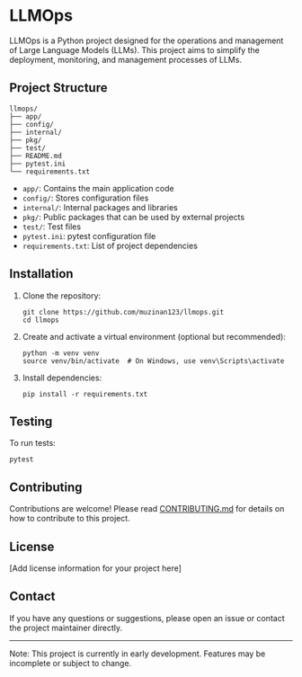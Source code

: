 # LLMOps

LLMOps is a Python project designed for the operations and management of Large Language Models (LLMs). This project aims to simplify the deployment, monitoring, and management processes of LLMs.

## Project Structure

```
llmops/
├── app/
├── config/
├── internal/
├── pkg/
├── test/
├── README.md
├── pytest.ini
└── requirements.txt
```

- `app/`: Contains the main application code
- `config/`: Stores configuration files
- `internal/`: Internal packages and libraries
- `pkg/`: Public packages that can be used by external projects
- `test/`: Test files
- `pytest.ini`: pytest configuration file
- `requirements.txt`: List of project dependencies

## Installation

1. Clone the repository:
   ```
   git clone https://github.com/muzinan123/llmops.git
   cd llmops
   ```

2. Create and activate a virtual environment (optional but recommended):
   ```
   python -m venv venv
   source venv/bin/activate  # On Windows, use venv\Scripts\activate
   ```

3. Install dependencies:
   ```
   pip install -r requirements.txt
   ```

## Testing

To run tests:
```
pytest
```

## Contributing

Contributions are welcome! Please read [CONTRIBUTING.md](CONTRIBUTING.md) for details on how to contribute to this project.

## License

[Add license information for your project here]

## Contact

If you have any questions or suggestions, please open an issue or contact the project maintainer directly.

---

Note: This project is currently in early development. Features may be incomplete or subject to change.
